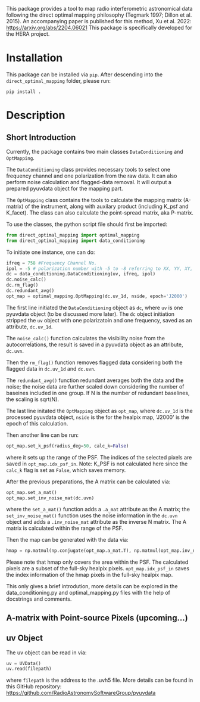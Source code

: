 This package provides a tool to map radio interferometric astronomical data
following the direct optimal mapping philosophy (Tegmark 1997; Dillon et al. 2015). 
An accompanying paper is published for this method, Xu et al. 2022: <https://arxiv.org/abs/2204.06021>
This package is specifically developed
for the HERA project.

Installation
===========

This package can be installed via `pip`. After descending into the `direct_optimal_mapping` folder, please run:
```
pip install .
```

Description
===========

## Short Introduction

Currently, the package contains two main classes `DataConditioning` and `OptMapping`.

The `DataConditioning` class provides necessary tools to select one frequency channel
and one polarization from the raw data. It can also perform noise calculation and 
flagged-data removal. It will output a prepared pyuvdata object for the mapping part.

The `OptMapping` class contains the tools to calculate the mapping matrix (A-matrix) of
the instrument, along with auxilary product (including K_psf and K_facet). The class can
also calculate the point-spread matrix, aka P-matrix.

To use the classes, the python script file should first be imported:

```python
from direct_optimal_mapping import optimal_mapping
from direct_optimal_mapping import data_conditioning
```

To initiate one instance, one can do:

```python
ifreq = 758 #Frequency Channel No.
ipol = -5 # polarization number with -5 to -8 referring to XX, YY, XY, YX
dc = data_conditioning.DataConditioning(uv, ifreq, ipol)
dc.noise_calc()
dc.rm_flag()
dc.redundant_avg()
opt_map = optimal_mapping.OptMapping(dc.uv_1d, nside, epoch='J2000')
```

The first line initiated the `DataConditioning` object as `dc`, where `uv` is one pyuvdata object (to be discussed more later). 
The `dc` object initiation stripped the `uv` object with 
one polarizatoin and one frequency, saved as an attribute, `dc.uv_1d`.

The `noise_calc()` function calculates the visibility noise from the autocorrelations, the result is saved in a pyuvdata
object as an attribute, `dc.uvn`. 

Then the `rm_flag()` function removes flagged data considering both the flagged
data in `dc.uv_1d` and `dc.uvn`.

The `redundant_avg()` function redundant averages both the data and the noise; the noise data are further
scaled down considering the number of baseines included in one group. If N is the number of redundant baselines, the
scaling is sqrt(N).

The last line initated the `OptMapping` object as `opt_map`, where `dc.uv_1d` is the processed pyuvdata object, 
`nside` is the for the healpix map, 'J2000' is the epoch of this calculation.

Then another line can be run:

```python
opt_map.set_k_psf(radius_deg=50, calc_k=False)
```

where it sets up the range of the PSF. The indices of the selected pixels are saved in `opt_map.idx_psf_in`.
Note: K_PSF is not calculated here since the `calc_k` flag is set as `False`, which saves memory.

After the previous preparations, the A matrix can be calculated via:

```python
opt_map.set_a_mat()
opt_map.set_inv_noise_mat(dc.uvn)
```

where the `set_a_mat()` function adds a `.a_mat` attribute as the A matrix; the `set_inv_noise_mat()` function uses the 
noise information in the `dc.uvn` object and adds a `.inv_noise_mat` 
attribute as the inverse N matrix. The A matrix is calculated within the range of the PSF.

Then the map can be generated with the data via:

```python
hmap = np.matmul(np.conjugate(opt_map.a_mat.T), np.matmul(opt_map.inv_noise_mat, np.matrix(opt_map.data)))
```

Please note that hmap only covers the area within the PSF. The calculated pixels are a subset of the full-sky healpix
pixels. `opt_map.idx_psf_in` saves the index information of the hmap pixels in the full-sky healpix map.

This only gives a brief introdution, more details can be explored in the data_conditioning.py 
and optimal_mapping.py files with the help of docstrings and comments.

## A-matrix with Point-source Pixels (upcoming...)

## uv Object
The uv object can be read in via:

```python
uv = UVData()
uv.read(filepath)
```
where `filepath` is the address to the .uvh5 file. More details can be found in this GitHub repository: https://github.com/RadioAstronomySoftwareGroup/pyuvdata
